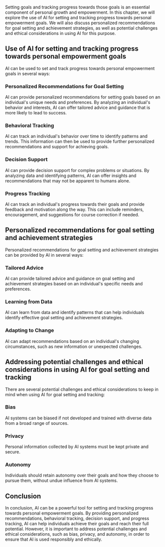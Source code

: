 

Setting goals and tracking progress towards those goals is an essential component of personal growth and empowerment. In this chapter, we will explore the use of AI for setting and tracking progress towards personal empowerment goals. We will also discuss personalized recommendations for goal setting and achievement strategies, as well as potential challenges and ethical considerations in using AI for this purpose.

Use of AI for setting and tracking progress towards personal empowerment goals
------------------------------------------------------------------------------

AI can be used to set and track progress towards personal empowerment goals in several ways:

### Personalized Recommendations for Goal Setting

AI can provide personalized recommendations for setting goals based on an individual's unique needs and preferences. By analyzing an individual's behavior and interests, AI can offer tailored advice and guidance that is more likely to lead to success.

### Behavioral Tracking

AI can track an individual's behavior over time to identify patterns and trends. This information can then be used to provide further personalized recommendations and support for achieving goals.

### Decision Support

AI can provide decision support for complex problems or situations. By analyzing data and identifying patterns, AI can offer insights and recommendations that may not be apparent to humans alone.

### Progress Tracking

AI can track an individual's progress towards their goals and provide feedback and motivation along the way. This can include reminders, encouragement, and suggestions for course correction if needed.

Personalized recommendations for goal setting and achievement strategies
------------------------------------------------------------------------

Personalized recommendations for goal setting and achievement strategies can be provided by AI in several ways:

### Tailored Advice

AI can provide tailored advice and guidance on goal setting and achievement strategies based on an individual's specific needs and preferences.

### Learning from Data

AI can learn from data and identify patterns that can help individuals identify effective goal setting and achievement strategies.

### Adapting to Change

AI can adapt recommendations based on an individual's changing circumstances, such as new information or unexpected challenges.

Addressing potential challenges and ethical considerations in using AI for goal setting and tracking
----------------------------------------------------------------------------------------------------

There are several potential challenges and ethical considerations to keep in mind when using AI for goal setting and tracking:

### Bias

AI systems can be biased if not developed and trained with diverse data from a broad range of sources.

### Privacy

Personal information collected by AI systems must be kept private and secure.

### Autonomy

Individuals should retain autonomy over their goals and how they choose to pursue them, without undue influence from AI systems.

Conclusion
----------

In conclusion, AI can be a powerful tool for setting and tracking progress towards personal empowerment goals. By providing personalized recommendations, behavioral tracking, decision support, and progress tracking, AI can help individuals achieve their goals and reach their full potential. However, it is important to address potential challenges and ethical considerations, such as bias, privacy, and autonomy, in order to ensure that AI is used responsibly and ethically.
